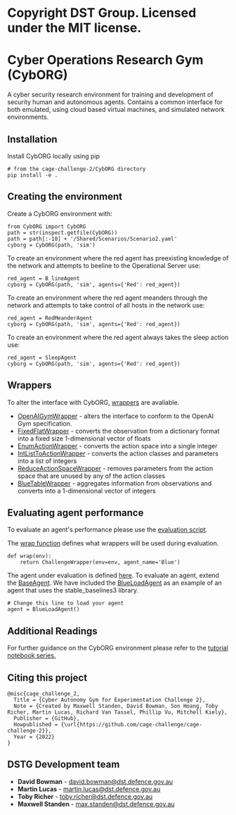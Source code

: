 # Copyright DST Group. Licensed under the MIT license.

# Cyber Operations Research Gym (CybORG)

A cyber security research environment for training and development of security human and autonomous agents. Contains a common interface for both emulated, using cloud based virtual machines, and simulated network environments.

## Installation

Install CybORG locally using pip

```
# from the cage-challenge-2/CybORG directory
pip install -e .
```


## Creating the environment
Create a CybORG environment with:
```
from CybORG import CybORG
path = str(inspect.getfile(CybORG))
path = path[:-10] + '/Shared/Scenarios/Scenario2.yaml'
cyborg = CybORG(path, 'sim')
```

 


To create an environment where the red agent has preexisting knowledge of the network and attempts to beeline to the Operational Server use:

 

```
red_agent = B_lineAgent
cyborg = CybORG(path, 'sim', agents={'Red': red_agent})
```
To create an environment where the red agent meanders through the network and attempts to take control of all hosts in the network use:

 

```
red_agent = RedMeanderAgent
cyborg = CybORG(path, 'sim', agents={'Red': red_agent})
```
To create an environment where the red agent always takes the sleep action use:
```
red_agent = SleepAgent
cyborg = CybORG(path, 'sim', agents={'Red': red_agent})
```

 

## Wrappers

 

To alter the interface with CybORG, [wrappers](CybORG/Agents/Wrappers) are avaliable.

 

* [OpenAIGymWrapper](CybORG/Agents/Wrappers/OpenAIGymWrapper.py) - alters the interface to conform to the OpenAI Gym specification.
* [FixedFlatWrapper](CybORG/Agents/Wrappers/FixedFlatWrapper.py) - converts the observation from a dictionary format into a fixed size 1-dimensional vector of floats
* [EnumActionWrapper](CybORG/Agents/Wrappers/EnumActionWrapper.py) - converts the action space into a single integer
* [IntListToActionWrapper](CybORG/Agents/Wrappers/IntListToAction.py) - converts the action classes and parameters into a list of integers
* [ReduceActionSpaceWrapper](CybORG/Agents/Wrappers/ReduceActionSpaceWrapper.py) - removes parameters from the action space that are unused by any of the action classes
* [BlueTableWrapper](CybORG/Agents/Wrappers/BlueTableWrapper.py) - aggregates information from observations and converts into a 1-dimensional vector of integers

 


## Evaluating agent performance

 

To evaluate an agent's performance please use the [evaluation script](CybORG/Evaluation/evaluation.py). 

 


The [wrap function](CybORG/Evaluation/evaluation.py#L22-L23) defines what wrappers will be used during evaluation.
```
def wrap(env):
    return ChallengeWrapper(env=env, agent_name='Blue')
```
The agent under evaluation is defined [here](CybORG/Evaluation/evaluation.py#L42-L43). 
To evaluate an agent, extend the [BaseAgent](CybORG/Agents/SimpleAgents/BaseAgent.py). 
We have included the [BlueLoadAgent](CybORG/Agents/SimpleAgents/BlueLoadAgent.py) as an example of an agent that uses the stable_baselines3 library.
```
# Change this line to load your agent
agent = BlueLoadAgent()
```

## Additional Readings
For further guidance on the CybORG environment please refer to the [tutorial notebook series.](CybORG/Tutorial)

## Citing this project
```
@misc{cage_challenge_2,
  Title = {Cyber Autonomy Gym for Experimentation Challenge 2},
  Note = {Created by Maxwell Standen, David Bowman, Son Hoang, Toby Richer, Martin Lucas, Richard Van Tassel, Phillip Vu, Mitchell Kiely},
  Publisher = {GitHub},
  Howpublished = {\url{https://github.com/cage-challenge/cage-challenge-2}},
  Year = {2022}
}
```

## DSTG Development team 

* **David Bowman** - david.bowman@dst.defence.gov.au
* **Martin Lucas** - martin.lucas@dst.defence.gov.au
* **Toby Richer** - toby.richer@dst.defence.gov.au
* **Maxwell Standen** - max.standen@dst.defence.gov.au
